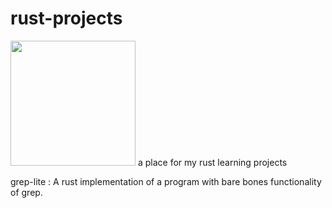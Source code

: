 # rust-projects
<!-- ![alt text](https://miro.medium.com/max/1200/1*lmv2kXnZ9qsUGkrPz__QsQ.png) -->
<img src="https://miro.medium.com/max/1200/1*lmv2kXnZ9qsUGkrPz__QsQ.png" style="width:200px;"/>
a place for my rust learning projects

grep-lite : A rust implementation of a program with bare bones functionality of grep.
